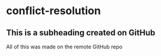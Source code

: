 # conflict-resolution

## This is a subheading created on GitHub

All of this was made on the remote GitHub repo
